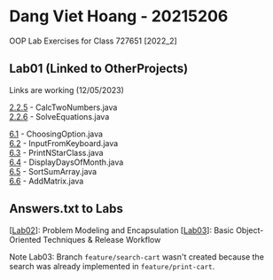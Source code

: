 # Dang Viet Hoang - 20215206
OOP Lab Exercises for Class 727651 \[2022_2\]

## Lab01 (Linked to OtherProjects)
Links are working (12/05/2023)

[2.2.5](OtherProjects/src/hust/soict/globalict/lab01/CalcTwoNumbers.java) - CalcTwoNumbers.java \
[2.2.6](OtherProjects/src/hust/soict/globalict/lab01/SolveEquations.java) - SolveEquations.java

[6.1](OtherProjects/src/hust/soict/globalict/lab01/java_basics/ChoosingOption.java) - ChoosingOption.java \
[6.2](OtherProjects/src/hust/soict/globalict/lab01/java_basics/InputFromKeyboard.java) - InputFromKeyboard.java \
[6.3](OtherProjects/src/hust/soict/globalict/lab01/printstar/PrintNStarClass.java) - PrintNStarClass.java \
[6.4](OtherProjects/src/hust/soict/globalict/lab01/display_days_of_month/DisplayDaysOfMonth.java) - DisplayDaysOfMonth.java \
[6.5](OtherProjects/src/hust/soict/globalict/lab01/array/SortSumArray.java) - SortSumArray.java \
[6.6](OtherProjects/src/hust/soict/globalict/lab01/matrix/AddMatrix.java) - AddMatrix.java


## Answers.txt to Labs
\[[Lab02](AimsProject/answers_Lab02.txt)\]: Problem Modeling and Encapsulation
\[[Lab03](AimsProject/answers_Lab03.txt)\]: Basic Object-Oriented Techniques & Release Workflow

Note Lab03: Branch `feature/search-cart` wasn't created because the search was already implemented in `feature/print-cart`.